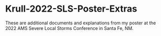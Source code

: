 # Krull-2022-SLS-Poster-Extras
These are additional documents and explanations from my poster at the 2022 AMS Severe Local Storms Conference in Santa Fe, NM. 
